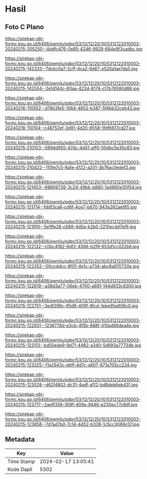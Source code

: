 # Hasil

## Foto C Plano

https://sirekap-obj-formc.kpu.go.id/6406/pemilu/pdpr/53/12/12/20/10/5312122010003-20240215-205250--4ddfc476-0e85-4246-9929-684e9f3cadbc.jpg

https://sirekap-obj-formc.kpu.go.id/6406/pemilu/pdpr/53/12/12/20/10/5312122010003-20240215-142333--7dcbc0a7-2cff-4ca2-9d67-e520a1ae7da5.jpg

https://sirekap-obj-formc.kpu.go.id/6406/pemilu/pdpr/53/12/12/20/10/5312122010003-20240215-142554--2e1d144c-60aa-423d-8174-c17b76590d88.jpg

https://sirekap-obj-formc.kpu.go.id/6406/pemilu/pdpr/53/12/12/20/10/5312122010003-20240216-110552--d76b3fe5-1064-4652-b387-5f4bb32ceb43.jpg

https://sirekap-obj-formc.kpu.go.id/6406/pemilu/pdpr/53/12/12/20/10/5312122010003-20240216-110104--c48752ef-3d91-4d20-8558-1fdf6617cd27.jpg

https://sirekap-obj-formc.kpu.go.id/6406/pemilu/pdpr/53/12/12/20/10/5312122010003-20240215-210103--089dd955-47dc-4d41-aff0-50dbc5e30c83.jpg

https://sirekap-obj-formc.kpu.go.id/6406/pemilu/pdpr/53/12/12/20/10/5312122010003-20240215-210422--110fe7c5-8a1e-4122-a201-3b76ac0edef2.jpg

https://sirekap-obj-formc.kpu.go.id/6406/pemilu/pdpr/53/12/12/20/10/5312122010003-20240215-121453--68806739-3c24-49bb-b880-1a4660e30f54.jpg

https://sirekap-obj-formc.kpu.go.id/6406/pemilu/pdpr/53/12/12/20/10/5312122010003-20240215-121714--fddf3ca6-cd6f-4ce7-b670-943e262aef65.jpg

https://sirekap-obj-formc.kpu.go.id/6406/pemilu/pdpr/53/12/12/20/10/5312122010003-20240215-121910--5e1ffe28-c689-4d0a-b2b0-2210ecdd7ef9.jpg

https://sirekap-obj-formc.kpu.go.id/6406/pemilu/pdpr/53/12/12/20/10/5312122010003-20240215-122132--c0bc4162-6df2-4566-b2f9-653d1cc022b6.jpg

https://sirekap-obj-formc.kpu.go.id/6406/pemilu/pdpr/53/12/12/20/10/5312122010003-20240215-122352--00ccddcc-8f01-4e1c-a734-abc6a970720e.jpg

https://sirekap-obj-formc.kpu.go.id/6406/pemilu/pdpr/53/12/12/20/10/5312122010003-20240215-122619--a38d3a77-06eb-4700-a691-144d933c8300.jpg

https://sirekap-obj-formc.kpu.go.id/6406/pemilu/pdpr/53/12/12/20/10/5312122010003-20240215-122751--3edf299c-95d9-409f-8fcd-1ebe95a908c0.jpg

https://sirekap-obj-formc.kpu.go.id/6406/pemilu/pdpr/53/12/12/20/10/5312122010003-20240215-122931--1236778d-e3cb-4f5b-868f-410a469dea4e.jpg

https://sirekap-obj-formc.kpu.go.id/6406/pemilu/pdpr/53/12/12/20/10/5312122010003-20240215-123113--bd50ede9-9d71-4482-a340-5d693a77734b.jpg

https://sirekap-obj-formc.kpu.go.id/6406/pemilu/pdpr/53/12/12/20/10/5312122010003-20240215-123325--f1a2943c-ebff-4d7c-a607-871a705cc224.jpg

https://sirekap-obj-formc.kpu.go.id/6406/pemilu/pdpr/53/12/12/20/10/5312122010003-20240215-123528--d62f4802-dc31-4adf-a112-bd8deb6eb431.jpg

https://sirekap-obj-formc.kpu.go.id/6406/pemilu/pdpr/53/12/12/20/10/5312122010003-20240215-123717--2aeff358-309f-409a-9446-e230ec77c8df.jpg

https://sirekap-obj-formc.kpu.go.id/6406/pemilu/pdpr/53/12/12/20/10/5312122010003-20240215-123858--7d7ad7b0-7c14-4452-b339-1c5cc3069c07.jpg


## Metadata

| Key        | Value               |
| ---------- | ------------------- |
| Time Stamp | 2024-02-17 13:05:41 |
| Kode Dapil | 5302                |



